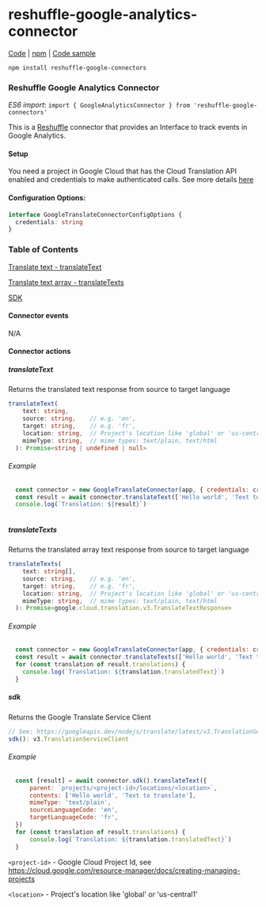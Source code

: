 # reshuffle-google-analytics-connector
[Code](https://github.com/reshufflehq/reshuffle-google-analytics-connector) |  [npm](https://www.npmjs.com/package/reshuffle-google-translate-connector) | [Code sample](https://github.com/reshufflehq/reshuffle/tree/master/examples/google/translate)

`npm install reshuffle-google-connectors`

### Reshuffle Google Analytics Connector

_ES6 import_: `import { GoogleAnalyticsConnector } from 'reshuffle-google-connectors'` 

This is a [Reshuffle](https://dev.reshuffle.com) connector that provides an Interface to track events in Google Analytics.

#### Setup
You need a project in Google Cloud that has the Cloud Translation API enabled and credentials to make authenticated calls. 
See more details [here](https://cloud.google.com/translate/docs/setup)


#### Configuration Options:
```typescript
interface GoogleTranslateConnectorConfigOptions {
  credentials: string
}
```

### Table of Contents

[Translate text - translateText](#translateText)

[Translate text array - translateTexts](#translateTexts)

[SDK](#sdk)

#### Connector events
N/A

#### Connector actions

##### <a name="translateText"></a>translateText
Returns the translated text response from source to target language

```typescript
translateText(
    text: string,
    source: string,    // e.g. 'en',
    target: string,    // e.g. 'fr',    
    location: string,  // Project's location like 'global' or 'us-central1'
    mimeType: string,  // mime types: text/plain, text/html
  ): Promise<string | undefined | null>
```

###### Example
```js
  const connector = new GoogleTranslateConnector(app, { credentials: credentials, location: 'global' })
  const result = await connector.translateText(['Hello world', 'Text to translate'], 'en', 'fr', 'global', 'text/plain' )
  console.log(`Translation: ${result}`)
  
```

##### <a name="translateTexts"></a>translateTexts
Returns the translated array text response from source to target language

```typescript
translateTexts(
    text: string[],
    source: string,    // e.g. 'en',
    target: string,    // e.g. 'fr',    
    location: string,  // Project's location like 'global' or 'us-central1'
    mimeType: string,  // mime types: text/plain, text/html
  ): Promise<google.cloud.translation.v3.TranslateTextResponse>
```

###### Example
```js
  const connector = new GoogleTranslateConnector(app, { credentials: credentials, location: 'global' })
  const result = await connector.translateTexts(['Hello world', 'Text to translate'], 'en', 'fr', 'global', 'text/plain' )
  for (const translation of result.translations) {
    console.log(`Translation: ${translation.translatedText}`)
  }
```

##### <a name="sdk"></a>sdk
Returns the Google Translate Service Client
```typescript
// See: https://googleapis.dev/nodejs/translate/latest/v3.TranslationServiceClient.html
sdk(): v3.TranslationServiceClient
```

###### Example
```js
  const [result] = await connector.sdk().translateText({
      parent: `projects/<project-id>/locations/<location>`,
      contents: ['Hello world', 'Text to translate'],
      mimeType: 'text/plain',
      sourceLanguageCode: 'en',
      targetLanguageCode: 'fr',
  })
  for (const translation of result.translations) {
      console.log(`Translation: ${translation.translatedText}`)
  }
```
`<project-id>` - Google Cloud Project Id, see https://cloud.google.com/resource-manager/docs/creating-managing-projects

`<location>` - Project's location like 'global' or 'us-central1'